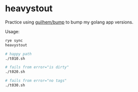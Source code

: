 # heavystout
Practice using [guilhem/bump](https://github.com/guilhem/bump?tab=readme-ov-file#bump) to bump my golang app versions.


Usage:

```bash
rye sync
heavystout

# happy path
./t010.sh

# fails from error="is dirty"
./t020.sh

# fails from error="no tags"
./t030.sh
```

